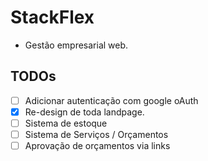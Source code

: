 # StackFlex

* Gestão empresarial web.

## TODOs

* [ ] Adicionar autenticação com google oAuth
* [x] Re-design de toda landpage.
* [ ] Sistema de estoque
* [ ] Sistema de Serviços / Orçamentos
* [ ] Aprovação de orçamentos via links
